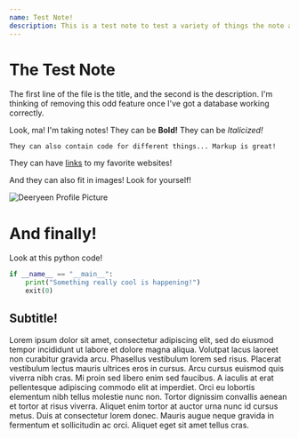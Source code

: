```yaml
---
name: Test Note!
description: This is a test note to test a variety of things the note app can do.
---
```

# The Test Note
The first line of the file is the title, and the second is the description. I'm thinking of removing this odd feature once I've got a database working correctly.

Look, ma! I'm taking notes!
They can be **Bold!**
They can be *Italicized!*

```
They can also contain code for different things... Markup is great!
```

They can have [links](https://deeryeen.com/) to my favorite websites!

And they can also fit in images! Look for yourself!

![Deeryeen Profile Picture](https://deeryeen.com/web-server/images/deeryeen-daisypinkpaws.png)

# And finally!
Look at this python code!
```python
if __name__ == "__main__":
    print("Something really cool is happening!")
    exit(0)
```
## Subtitle!
Lorem ipsum dolor sit amet, consectetur adipiscing elit, sed do eiusmod tempor incididunt ut labore et dolore magna aliqua. Volutpat lacus laoreet non curabitur gravida arcu. Phasellus vestibulum lorem sed risus. Placerat vestibulum lectus mauris ultrices eros in cursus. Arcu cursus euismod quis viverra nibh cras. Mi proin sed libero enim sed faucibus. A iaculis at erat pellentesque adipiscing commodo elit at imperdiet. Orci eu lobortis elementum nibh tellus molestie nunc non. Tortor dignissim convallis aenean et tortor at risus viverra. Aliquet enim tortor at auctor urna nunc id cursus metus. Duis at consectetur lorem donec. Mauris augue neque gravida in fermentum et sollicitudin ac orci. Aliquet eget sit amet tellus cras.